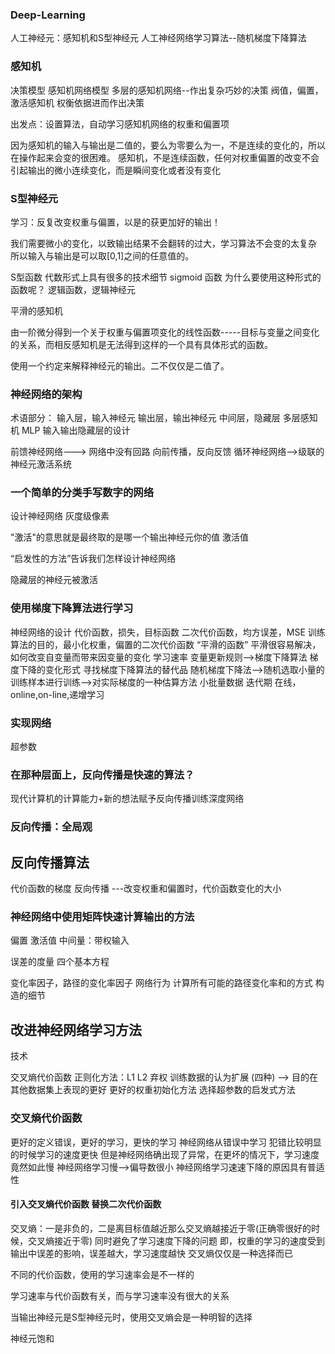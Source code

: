 ### Deep-Learning
人工神经元：感知机和S型神经元
人工神经网络学习算法--随机梯度下降算法

### 感知机
决策模型
感知机网络模型
多层的感知机网络--作出复杂巧妙的决策
阀值，偏置，激活感知机
权衡依据进而作出决策

出发点：设置算法，自动学习感知机网络的权重和偏置项

因为感知机的输入与输出是二值的，要么为零要么为一，不是连续的变化的，所以在操作起来会变的很困难。
感知机，不是连续函数，任何对权重偏置的改变不会引起输出的微小连续变化，而是瞬间变化或者没有变化

### S型神经元

学习：反复改变权重与偏置，以是的获更加好的输出！

我们需要微小的变化，以致输出结果不会翻转的过大，学习算法不会变的太复杂
所以输入与输出是可以取[0,1]之间的任意值的。

S型函数
代数形式上具有很多的技术细节
sigmoid 函数
为什么要使用这种形式的函数呢？
逻辑函数，逻辑神经元

平滑的感知机

由一阶微分得到一个关于权重与偏置项变化的线性函数-----目标与变量之间变化的关系，而相反感知机是无法得到这样的一个具有具体形式的函数。

使用一个约定来解释神经元的输出。二不仅仅是二值了。


### 神经网络的架构
术语部分：
输入层，输入神经元
输出层，输出神经元
中间层，隐藏层
多层感知机 MLP
输入输出隐藏层的设计

前馈神经网络---> 网络中没有回路
向前传播，反向反馈
循环神经网络-->级联的神经元激活系统


### 一个简单的分类手写数字的网络
设计神经网络
灰度级像素

"激活"的意思就是最终取的是哪一个输出神经元你的值
激活值

“启发性的方法”告诉我们怎样设计神经网络

隐藏层的神经元被激活


### 使用梯度下降算法进行学习
神经网络的设计
代价函数，损失，目标函数
二次代价函数，均方误差，MSE
训练算法的目的，最小化权重，偏置的二次代价函数
“平滑的函数”
平滑很容易解决，如何改变自变量而带来因变量的变化
学习速率
变量更新规则-->梯度下降算法
梯度下降的变化形式
寻找梯度下降算法的替代品
随机梯度下降法-->随机选取小量的训练样本进行训练-->对实际梯度的一种估算方法
小批量数据
迭代期
在线，online,on-line,递增学习


### 实现网络
超参数

### 在那种层面上，反向传播是快速的算法？
现代计算机的计算能力+新的想法赋予反向传播训练深度网络

### 反向传播：全局观




## 反向传播算法

代价函数的梯度
反向传播
---改变权重和偏置时，代价函数变化的大小

### 神经网络中使用矩阵快速计算输出的方法
偏置
激活值
中间量：带权输入

误差的度量
四个基本方程

变化率因子，路径的变化率因子
网络行为
计算所有可能的路径变化率和的方式
构造的细节

## 改进神经网络学习方法
技术

交叉熵代价函数
正则化方法：L1 L2 弃权 训练数据的认为扩展 (四种) --> 目的在其他数据集上表现的更好
更好的权重初始化方法
选择超参数的启发式方法

### 交叉熵代价函数
更好的定义错误，更好的学习，更快的学习
神经网络从错误中学习
犯错比较明显的时候学习的速度更快
但是神经网络确出现了异常，在更坏的情况下，学习速度竟然如此慢
神经网络学习慢-->偏导数很小
神经网络学习速速下降的原因具有普适性

#### 引入交叉熵代价函数 替换二次代价函数
交叉熵：一是非负的，二是离目标值越近那么交叉熵越接近于零(正确零很好的时候，交叉熵接近于零)
同时避免了学习速度下降的问题
即，权重的学习的速度受到输出中误差的影响，误差越大，学习速度越快
交叉熵仅仅是一种选择而已

不同的代价函数，使用的学习速率会是不一样的

学习速率与代价函数有关，而与学习速率没有很大的关系

当输出神经元是S型神经元时，使用交叉熵会是一种明智的选择

神经元饱和

